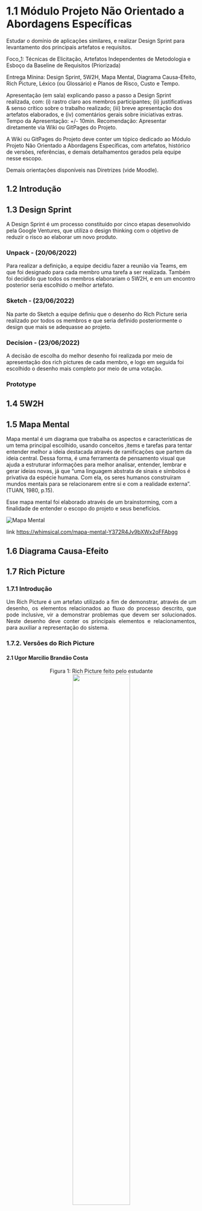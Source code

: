 # 1.1 Módulo Projeto Não Orientado a Abordagens Específicas

Estudar o domínio de aplicações similares, e realizar Design Sprint para levantamento dos principais artefatos e requisitos.

Foco_1: Técnicas de Elicitação, Artefatos Independentes de Metodologia e Esboço da Baseline de Requisitos (Priorizada)

Entrega Mínina: Design Sprint, 5W2H, Mapa Mental, Diagrama Causa-Efeito, Rich Picture, Léxico (ou Glossário) e Planos de Risco, Custo e Tempo.

Apresentação (em sala) explicando passo a passo a Design Sprint realizada, com: (i) rastro claro aos membros participantes; (ii) justificativas & senso crítico sobre o trabalho realizado; (iii) breve apresentação dos artefatos
elaborados, e (iv) comentários gerais sobre iniciativas extras. Tempo da Apresentação: +/- 10min. Recomendação: Apresentar diretamente via Wiki ou GitPages do Projeto.

A Wiki ou GitPages do Projeto deve conter um tópico dedicado ao Módulo Projeto Não Orientado a Abordagens Específicas, com artefatos, histórico de versões, referências, e demais detalhamentos gerados pela equipe nesse escopo.

Demais orientações disponíveis nas Diretrizes (vide Moodle).

## 1.2  Introdução

## 1.3 Design Sprint
A Design Sprint é um processo constituído por cinco etapas desenvolvido pela Google Ventures, que utiliza o design thinking com o objetivo de reduzir o risco ao elaborar um novo produto.

### Unpack - (20/06/2022)
Para realizar a definição, a equipe decidiu fazer a reunião via Teams, em que foi designado para cada membro uma tarefa a ser realizada. Também foi decidido que todos os membros elaborariam o 5W2H, e em um encontro posterior seria escolhido o melhor artefato.


### Sketch - (23/06/2022)
Na parte do Sketch a equipe definiu que o desenho do Rich Picture seria realizado por todos os membros e que seria definido posteriormente o design que mais se adequasse ao projeto.

### Decision - (23/06/2022)
A decisão de escolha do melhor desenho foi realizada por meio de apresentação dos rich pictures de cada membro, e logo em seguida foi escolhido o desenho mais completo por meio de uma votação.


### Prototype



###

## 1.4 5W2H

## 1.5 Mapa Mental
Mapa mental é um diagrama que trabalha os aspectos e características de um tema principal escolhido, usando conceitos
,items e tarefas para tentar entender melhor a ideia destacada através de ramificações que partem da ideia central. Dessa forma, é uma ferramenta de pensamento visual 
que ajuda a estruturar informações para melhor analisar, entender, lembrar e gerar ideias novas, já que “uma linguagem abstrata de sinais e símbolos é privativa da espécie humana.
Com ela, os seres humanos construíram mundos mentais para se relacionarem entre si e
com a realidade externa”. (TUAN, 1980, p.15).

 Esse mapa mental foi elaborado através de um brainstorming, com a finalidade de entender o escopo do projeto e seus benefícios.


![Mapa Mental](../img/mapa_mental.png)

link https://whimsical.com/mapa-mental-Y372R4Jv9bXWx2oFFAbgg

## 1.6  Diagrama Causa-Efeito

## 1.7 Rich Picture

### 1.7.1 Introdução

<p align="justify">
Um Rich Picture é um artefato utilizado a fim de demonstrar, através de um desenho, os elementos relacionados ao fluxo do processo descrito, que pode inclusive, vir a demonstrar problemas que devem ser solucionados. Neste desenho deve conter os principais elementos e relacionamentos, para auxiliar a representação do sistema.
</p>

  
### 1.7.2. Versões do Rich Picture

#### 2.1 Ugor Marcilio Brandão Costa

<center>
  <figure>
    <figcaption>Figura 1: Rich Picture feito pelo estudante</figcaption>
    <img width="60%" src="../img/RichPictures/rich_picture_ugor.jpeg" />
    <figcaption>Fonte: Próprio autor</figcaption>
  </figure>
</center>

#### 2.2 Bianca Sofia Brasil de Oliveira

<center>
  <figure>
    <figcaption>Figura 2: Rich Picture feito pelo estudante</figcaption>
      <img width="60%" src="../img/RichPictures/rich_picture_bianca.jpeg" />
    <figcaption>Fonte: Próprio autor</figcaption>
  </figure>
</center>

#### 2.3 Douglas da Silva Monteles

<center>
<figure>
    <figcaption>Figura 3: Rich Picture feito pelo estudante</figcaption>
      <img width="80%" src="../img/RichPictures/rich_picture_douglas.jpeg" />
    <figcaption>Fonte: Próprio autor</figcaption>
  </figure>
</center>


#### 2.4 Gabriel Costa de Oliveira

<center>
<figure>
<<<<<<< Updated upstream
    <figcaption>Figura 4: Rich Picture feito pelo estudante</figcaption>
      <img width="100%" src="../img/RichPictures/rich_picture_gabriel.png" />
=======
    <figcaption>Figura 3: Rich Picture feito pelo estudante</figcaption>
      <img width="60%" src="../img/RichPictures/rich_picture_gabriel.png" />
>>>>>>> Stashed changes
    <figcaption>Fonte: Próprio autor</figcaption>
  </figure>
</center>

#### 2.5 Eduardo Gurgel

<center>
<figure>
    <figcaption>Figura 5: Rich Picture feito pelo estudante</figcaption>
      <img width="60%" src="../img/RichPictures/rich_picture_eduardo.png" />
    <figcaption>Fonte: Próprio autor</figcaption>
  </figure>
</center>

### 1.7.3 Rich Picture Escolhido

 <p align="justify">
  Após uma discussão sobre os rich pictures desenvolvidos pelo grupo, foi então selecionado o Rich Picture abaixo, onde foram feitas algumas alterações se comparado ao modelo proposto originalmente.
</p>


#### 3.1 Douglas da Silva Monteles

<center>
<figure>
    <figcaption>Figura 1: Rich Picture feito pelo estudante</figcaption>
      <img width="60%" src="../img/RichPictures/rich_picture_escolhido.png" />
    <figcaption>Fonte: Próprio autor</figcaption>
  </figure>
</center>s 


## 1.7.4 Referências

> MANK, Andrew; HOWARD, Steve. The Rich Picture: A Tool for Reasoning About Work Context. Oxford, 1998.

> REVADI, Chindy. CTEC2402 Rich Picture Guidelines. 


## 1.8 Léxico (ou Glossário) 

## 1.9 Planos de Risco, Custo e Tempo
